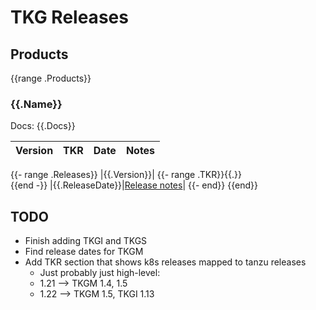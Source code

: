 # TKG Releases

## Products
{{range .Products}}
### {{.Name}}
Docs: {{.Docs}}

|Version|TKR|Date|Notes|
|-------|---|----|-----|
{{- range .Releases}}
|{{.Version}}|
    {{- range .TKR}}{{.}}<br />{{end -}}
|{{.ReleaseDate}}|[Release notes]({{.ReleaseNotes}})|
{{- end}}
{{end}}

## TODO

* Finish adding TKGI and TKGS
* Find release dates for TKGM
* Add TKR section that shows k8s releases mapped to tanzu releases
  * Just probably just high-level:
  * 1.21 --> TKGM 1.4, 1.5
  * 1.22 --> TKGM 1.5, TKGI 1.13